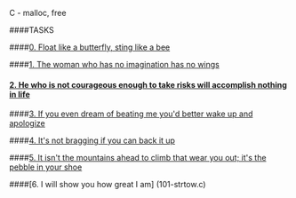 C - malloc, free

####TASKS

####[0. Float like a butterfly, sting like a bee](0-create_array.c)

####[1. The woman who has no imagination has no wings](1-strdup.c)

#### [2. He who is not courageous enough to take risks will accomplish nothing in life](2-str_concat.c)

####[3. If you even dream of beating me you'd better wake up and apologize](3-alloc_grid.c)

####[4. It's not bragging if you can back it up](4-free_grid.c)

####[5. It isn't the mountains ahead to climb that wear you out; it's the pebble in your shoe](100-argstostr.c)

####[6. I will show you how great I am] (101-strtow.c)


